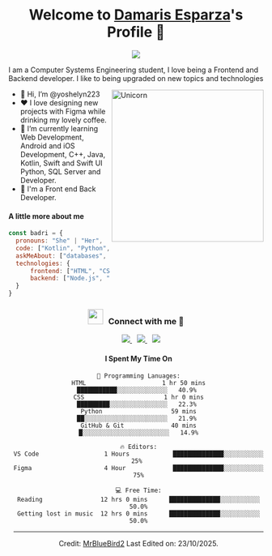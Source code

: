 <p align="center">
  <h1 align="center">Welcome to <a href="https://github.com/MrBlueBird2">Damaris Esparza</a>'s Profile 👋</h1>
</p>
<p align="center">
  <a align="center" href="https://github.com/DenverCoder1/readme-typing-svg"><img src="https://readme-typing-svg.herokuapp.com?&font=IBM+Plex+Sans&color=BC11BF&size=25&lines=Welcome+to+my+GitHub+Profile!;I'm+a+Front+end+and+Back+end+developer;I'm+a+competitive+programmer;I+Love+Coffee" /></a>
</p>
<p>I am a Computer Systems Engineering student, I love being a Frontend and Backend developer. I like to being upgraded on new topics and technologies</p>

<img align="right" width=300px alt="Unicorn" src="https://media1.tenor.com/m/GiUbb4qg_vwAAAAC/csharp-cat-programmer.gif" />

<ul>
  <li>👋 Hi, I’m @yoshelyn223</li>
  <li>❤️ I love designing new projects with Figma while drinking my lovely coffee.</li>
  <li>🌱 I’m currently learning Web Development, Android and iOS Development, C++, Java, Kotlin, Swift and Swift UI Python, SQL Server and Developer.</li>
  <li>💼 I'm a Front end Back Developer.</li>
</ul>

#### A little more about me
```javascript
const badri = {
  pronouns: "She" | "Her",
  code: ["Kotlin", "Python", "HTML", "CSS", "C++", "Swift", "Swift UI", "SQL Server and Developer"],
  askMeAbout: ["databases", "frontend dev", "c++", "batch scripting"],
  technologies: {
      frontend: ["HTML", "CSS", "JS", "Bootstrap"],
      backend: ["Node.js", "JS"],
  }
}
```

<h3 align="center" > <img src="https://media.giphy.com/media/iY8CRBdQXODJSCERIr/giphy.gif" width="30" height="30" style="margin-right: 10px;">Connect with me 🤝 </h3>

<p align="center">

 <div align="center"  class="icons-social" style="margin-left: 10px;">
        <a style="margin-left: 10px;"  target="_blank" href="https://www.linkedin.com/in/damaris-esparza">
			<img src="https://img.icons8.com/doodle/40/000000/linkedin--v2.png">
        </a>
        <a style="margin-left: 10px;" target="_blank" href=" https://github.com/yoshelyn223 ">
		<img src="https://img.icons8.com/doodle/40/000000/github--v1.png">
        <a style="margin-left: 10px;" target="_blank" href="https://instagram.com/100rabhch">
			<img src="https://img.icons8.com/doodle/40/000000/instagram-new--v2.png">
        </a>
		
</p>



#### I Spent My Time On
```text
💬 Programming Lanuages:
HTML                     1 hr 50 mins        ███████████░░░░░░░░░░░░░░   40.9% 
CSS                      1 hr 0 mins         █████████░░░░░░░░░░░░░░░░   22.3% 
Python                   59 mins             ██░░░░░░░░░░░░░░░░░░░░░░░   21.9% 
GitHub & Git             40 mins             █░░░░░░░░░░░░░░░░░░░░░░░░   14.9%

🔥 Editors:
VS Code                  1 Hours            ██████████████░░░░░░░░░░░   25% 
Figma                    4 Hour             ██████████████░░░░░░░░░░░   75%

💻 Free Time:
Reading                12 hrs 0 mins      ██████████████░░░░░░░░░░░   50.0%
Getting lost in music  12 hrs 0 mins      ██████████████░░░░░░░░░░░   50.0%
```
------
Credit: [MrBlueBird2]( https://github.com/yoshelyn223)
Last Edited on: 23/10/2025.
